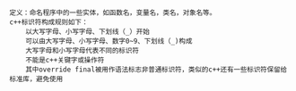 	定义：命名程序中的一些实体，如函数名，变量名，类名，对象名等。
	c++标识符构成规则如下：
		以大写字母、小写字母、下划线（_）开始
		可以由大写字母、小写字母、数字0~9、下划线（_)构成
		大写字母和小写字母代表不同的标识符
		不能是c++关键字或操作符
		其中override final被用作语法标志非普通标识符，类似的c++还有一些标识符保留给标准库，避免使用
